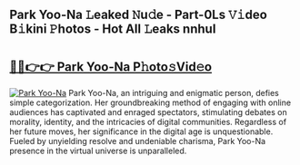 ## Park Yoo-Na 𝙻eaked 𝙽u𝚍e - Part-0Ls 𝚅𝚒deo B𝚒kini 𝙿hotos - Hot All 𝙻eaks nnhuI

# <h2><a href="http://ld67l92.urlbe.top/?page=Park+Yoo-Na">🔗🔗👉👉 Park Yoo-Na P𝚑oto𝚜Vid𝚎o</a></h2>

[![Park Yoo-Na](https://i.imgur.com/eBuTRDB.gif)](http://ld67l92.urlbe.top/?page=Park+Yoo-Na)
Park Yoo-Na, an intriguing and enigmatic person, defies simple categorization. Her groundbreaking method of engaging with online audiences has captivated and enraged spectators, stimulating debates on morality, identity, and the intricacies of digital communities. Regardless of her future moves, her significance in the digital age is unquestionable. Fueled by unyielding resolve and undeniable charisma, Park Yoo-Na presence in the virtual universe is unparalleled.
